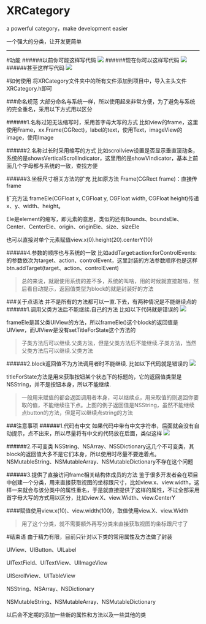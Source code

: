 # XRCategory
a powerful category，make development easier

一个强大的分类，让开发更简单

---------
#功能
######以前你可能这样写代码
![](http://upload-images.jianshu.io/upload_images/1429074-32e830885c37cdbc.png?imageMogr2/auto-orient/strip%7CimageView2/2/w/1240)
######现在你可以这样写代码
![](http://upload-images.jianshu.io/upload_images/1429074-359b24305c5bd9f9.png?imageMogr2/auto-orient/strip%7CimageView2/2/w/1240)
######甚至这样写代码
![](http://upload-images.jianshu.io/upload_images/1429074-aca80267c055d8b1.png?imageMogr2/auto-orient/strip%7CimageView2/2/w/1240)

#如何使用
将XRCategory文件夹中的所有文件添加到项目中，导入主头文件XRCategory.h即可

###命名规范
大部分命名与系统一样，所以使用起来非常方便，为了避免与系统的完全重名，采用以下方式用以区分

######1.名称过短无法缩写时，采用首字母大写的方式
比如view的frame，这里使用Frame，xx.Frame(CGRect)，label的text，使用Text，imageView的image，使用Image

######2.名称过长时采用缩写的方式
比如scrollview设置是否显示垂直滚动条，系统的是showsVerticalScrollIndicator，这里用的是showVIndicator，基本上前面几个字母都与系统的一致，查找方便

######3.坐标尺寸相关方法的扩充
比如原方法 Frame(CGRect frame)：直接传frame

扩充方法 frameEle(CGFloat x, CGFloat y, CGFloat width, CGFloat height)传递x、y、width、height。

Ele是element的缩写，即元素的意思，类似的还有Bounds、boundsEle、Center、CenterEle、origin、originEle、size、sizeEle

也可以直接对单个元素赋值view.x(0).height(20).centerY(10)

######4.参数的顺序也与系统的一致
比如addTarget:action:forControlEvents:的参数依次为target、action、controlEvent，这里封装的方法参数顺序也是这样btn.addTarget(target、action、controlEvent)

>总的来说，就跟使用系统的差不多，系统的叫啥，用的时候就直接敲啥，然后看自动提示，返回值类型为block的就是封装好的方法

###关于点语法
并不是所有的方法都可以一直.下去，有两种情况是不能继续点的
######1.调用父类方法后不能继续.自己的方法
比如以下代码就是错误的
![](http://upload-images.jianshu.io/upload_images/1429074-fadda47e23a8351a.png?imageMogr2/auto-orient/strip%7CimageView2/2/w/1240)

frameEle是其父类UIView的方法，所以frameEle()这个block的返回值是UIView，而UIView是没有setTitleForState这个方法的

>子类方法后可以继续.父类方法，但是父类方法后不能继续.子类方法，当然父类方法后可以继续.父类方法

######2.block返回值不为方法调用者时不能继续.
比如以下代码就是错误的
![](http://upload-images.jianshu.io/upload_images/1429074-f2839393a804de67.png?imageMogr2/auto-orient/strip%7CimageView2/2/w/1240)

titleForState方法是用来获取按钮某个状态下的标题的，它的返回值类型是NSString，并不是按钮本身，所以不能继续.

>一般用来赋值的都会返回调用者本身，可以继续点，用来取值的则返回你要取的值，不能继续往下点。上图的例子返回值是NSString，虽然不能继续点button的方法，但是可以继续点string的方法

###注意事项
######1.代码有中文
如果代码中带有中文字符串，后面就会没有自动提示，点不出来，所以尽量将有中文的代码放在后面，类似这样
![](http://upload-images.jianshu.io/upload_images/1429074-494d1ff868506198.jpg?imageMogr2/auto-orient/strip%7CimageView2/2/w/1240)

######2.不可变类
NSString、NSArray、NSSDictionary这几个不可变类，其block的返回值大多不是它们本身，所以使用时尽量不要连着点。
NSMutableString、NSMutableArray、NSMutableDictionary不存在这个问题

######3.提供了直接访问frame相关结构体成员的方法
鉴于很多开发者会在项目中创建一个分类，用来直接获取视图的坐标跟尺寸，比如view.x、view.width，这样一来就会与该分类中的属性重名，于是就直接提供了这样的属性，不过全部采用首字母大写的方式用以区分，比如view.X、view.Width、view.CenterY

####赋值使用view.x(10)、view.width(100)，取值使用view.X、view.Width
>用了这个分类，就不需要额外再写分类来直接获取视图的坐标跟尺寸了

#结束语
由于精力有限，目前只针对以下类的常用属性及方法做了封装

UIView、UIButton、UILabel

UITextField、UITextView、UIImageView

UIScrollView、UITableView

NSString、NSArray、NSDictionary

NSMutableString、NSMutableArray、NSMutableDictionary

以后会不定期的添加一些新的属性和方法以及一些其他的类






